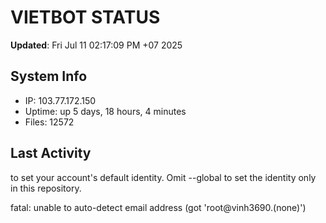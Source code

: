 # VIETBOT STATUS
**Updated**: Fri Jul 11 02:17:09 PM +07 2025

## System Info
- IP: 103.77.172.150
- Uptime: up 5 days, 18 hours, 4 minutes
- Files: 12572

## Last Activity

to set your account's default identity.
Omit --global to set the identity only in this repository.

fatal: unable to auto-detect email address (got 'root@vinh3690.(none)')
